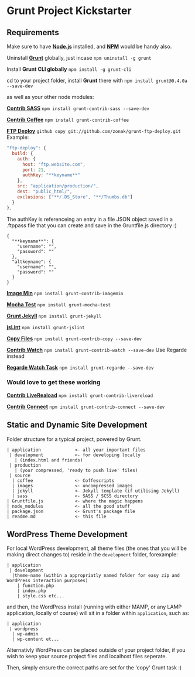 # Grunt Project Kickstarter

## Requirements

Make sure to have **[Node.js](http://nodejs.org/download/)** installed, and **[NPM](https://npmjs.org/doc/install.html)** would be handy also.

Uninstall **[Grunt](https://github.com/gruntjs)** globally, just incase `npm uninstall -g grunt`

Install **Grunt CLI globally** `npm install -g grunt-cli`

cd to your project folder, install **Grunt** there with `npm install grunt@0.4.0a --save-dev`

as well as your other node modules:

**[Contrib SASS](https://github.com/gruntjs/grunt-contrib-sass)** `npm install grunt-contrib-sass --save-dev`

**[Contrib Coffee](https://github.com/gruntjs/grunt-contrib-coffee)** `npm install grunt-contrib-coffee`

**[FTP Deploy](https://github.com/zonak/grunt-ftp-deploy)** `github copy git://github.com/zonak/grunt-ftp-deploy.git`
Example:
```javascript
"ftp-deploy": {
  build: {
    auth: {
      host: "ftp.website.com",
      port: 21,
      authKey: "**keyname**"
    },
    src: "application/production/",
    dest: "public_html/",
    exclusions: ["**/.DS_Store", "**/Thumbs.db"]
  }
},
```
The authKey is referenceing an entry in a file JSON object saved in a .ftppass file that you can create and save in the Gruntfile.js directory :)
```
{
  "**keyname**": {
    "username": "",
    "password": ""
  },
  "altkeyname": {
    "username": "",
    "password": ""
  }
}
```

**[Image Min](https://github.com/gruntjs/grunt-contrib-imagemin)** `npm install grunt-contrib-imagemin`

**[Mocha Test](https://github.com/pghalliday/grunt-mocha-test)** `npm install grunt-mocha-test`

**[Grunt Jekyll](https://github.com/dannygarcia/grunt-jekyll)** `npm install grunt-jekyll`

**[jsLint](https://github.com/stephenmathieson/grunt-jslint)** `npm install grunt-jslint`

**[Copy Files](https://github.com/gruntjs/grunt-contrib-copy)** `npm install grunt-contrib-copy --save-dev`

**[Contrib Watch](https://github.com/gruntjs/grunt-contrib-watch)** `npm install grunt-contrib-watch --save-dev`
Use Regarde instead

**[Regarde Watch Task](https://github.com/yeoman/grunt-regarde)** `npm install grunt-regarde --save-dev`

### Would love to get these working

**[Contrib LiveReaload](https://github.com/gruntjs/grunt-contrib-livereload)** `npm install grunt-contrib-livereload`

**[Contrib Connect](https://github.com/gruntjs/grunt-contrib-connect)** `npm install grunt-contrib-connect --save-dev`

## Static and Dynamic Site Development

Folder structure for a typical project, powered by Grunt.
```
| application             <- all your important files
 | development            <- for developing locally
   | (index.html and friends)
 | production   
   | (your compressed, 'ready to push live' files)
 | source
  | coffee                <- Coffescripts
  | images                <- uncompressed images
  | jekyll                <- Jekyll template (if utilising Jekyll)
  | sass                  <- SASS / SCSS directory
| Gruntfile.js            <- where the magic happens
| node_modules            <- all the good stuff
| package.json            <- Grunt's package file
| readme.md               <- this file
```

## WordPress Theme Development
For local WordPress development, all theme files (the ones that you will be making direct changes to) reside in the `development` folder, forexample: 
```
| application
 | development
  |theme-name (within a appropriatly named folder for easy zip and WordPress interaction purposes)
    | function.php
    | index.php
    | style.css etc...
```

and then, the WordPress install (running with either MAMP, or any LAMP application, locally of course) will sit in a folder within `application`, such as:
```
| application
 | wordpress
  | wp-admin
  | wp-content et...
```

Alternativly WordPress can be placed outside of your project folder, if you wish to keep your source project files and localhost files seperate.

Then, simply ensure the correct paths are set for the 'copy' Grunt task :)
